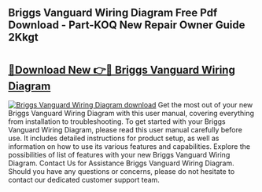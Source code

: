 ## Briggs Vanguard Wiring Diagram Free Pdf Download - Part-KOQ New Repair Owner Guide 2Kkgt

# <h2><a href="http://dfn09d.blite.top/?on=Briggs+Vanguard+Wiring+Diagram">🔗Download New 👉🔴 Briggs Vanguard Wiring Diagram</a></h2>

[![Briggs Vanguard Wiring Diagram download](https://i.imgur.com/lujVjoI.png)](http://dfn09d.blite.top/?on=Briggs+Vanguard+Wiring+Diagram)
Get the most out of your new Briggs Vanguard Wiring Diagram with this user manual, covering everything from installation to troubleshooting. To get started with your Briggs Vanguard Wiring Diagram, please read this user manual carefully before use. It includes detailed instructions for product setup, as well as information on how to use its various features and capabilities. Explore the possibilities of list of features with your new Briggs Vanguard Wiring Diagram. Contact Us for Assistance Briggs Vanguard Wiring Diagram. Should you have any questions or concerns, please do not hesitate to contact our dedicated customer support team.
